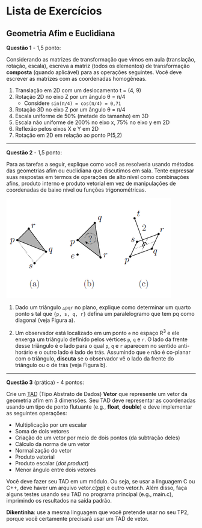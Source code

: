 # Lista de Exercícios
## Geometria Afim e Euclidiana

**Questão 1** - 1,5 ponto:

Considerando as matrizes de transformação que vimos em aula (translação, rotação, escala), escreva a matriz (todos os elementos) de transformação **composta** (quando aplicável) para as operações seguintes. Você deve escrever as matrizes com as coordenadas homogêneas.

1. Translação em 2D com um deslocamento t = (4, 9)
1. Rotação 2D no eixo Z por um ângulo &theta; = π/4
   - Considere `sin(π/4) = cos(π/4) = 0,71`
1. Rotação 3D no eixo Z por um ângulo &theta; = π/4
1. Escala uniforme de 50% (metade do tamanho) em 3D
1. Escala não uniforme de 200% no eixo x, 75% no eixo y em 2D
1. Reflexão pelos eixos X e Y em 2D
1. Rotação em 2D em relação ao ponto P(5,2)

---
**Questão 2** - 1,5 ponto:

Para as tarefas a seguir, explique como você as resolveria usando métodos das
geometrias afim ou euclidiana que discutimos em sala. Tente expressar suas
respostas em termos de operações de alto nível como combinações afins, produto
interno e produto vetorial em vez de manipulações de coordenadas de baixo
nível ou funções trigonométricas.

![](images/geoafim.png)

1. Dado um triângulo `△pqr` no plano, explique como determinar um quarto ponto s tal que `{p, s, q, r}` defina um paralelogramo que tem pq como diagonal (veja Figura a).

1. Um observador está localizado em um ponto `e` no espaço R<sup>3</sup> e ele enxerga um triângulo definido pelos vértices `p`, `q` e `r`. O lado da frente desse triângulo é o lado para o qual `p`, `q` e `r` aparecem no sentido anti-horário e o outro lado é lado de trás. Assumindo que `e` não é co-planar com o triângulo, **discuta** se o observador vê o lado da frente do triângulo ou o de trás (veja Figura b).

---
**Questão 3** (prática) - 4 pontos:

Crie um <abbr title="Tipo Abstrato de Dados">TAD</abbr> (Tipo Abstrato de Dados) **Vetor** que
represente um vetor da geometria afim em 3 dimensões. Seu TAD deve representar as coordenadas usando um
tipo de ponto flutuante (e.g., **float**, **double**) e deve implementar as seguintes operações:

- Multiplicação por um escalar
- Soma de dois vetores
- Criação de um vetor por meio de dois pontos (da subtração deles)
- Cálculo da norma de um vetor
- Normalização do vetor
- Produto vetorial
- Produto escalar (_dot product_)
- Menor ângulo entre dois vetores

Você deve fazer seu TAD em um módulo. Ou seja, se usar a
linguagem C ou C++, deve haver um arquivo vetor.c(pp) e outro vetor.h.
Além disso, faça alguns testes usando seu TAD no programa principal (e.g.,
  main.c), imprimindo os resultados na saída padrão.

**Dikentinha**: use a mesma linguagem que você pretende usar no seu TP2,
porque você certamente precisará usar um TAD de vetor.
